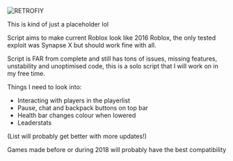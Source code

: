 ![RETROFIY](https://cdn.discordapp.com/attachments/947197644076351591/1004861544452067478/Title.png)

This is kind of just a placeholder lol

Script aims to make current Roblox look like 2016 Roblox, the only tested exploit was Synapse X but should work fine with all.

Script is FAR from complete and still has tons of issues, missing features, unstability and unoptimised code, this is a solo script that I will work on in my free time.

Things I need to look into:
- Interacting with players in the playerlist
- Pause, chat and backpack buttons on top bar
- Health bar changes colour when lowered
- Leaderstats

(List will probably get better with more updates!)

Games made before or during 2018 will probably have the best compatibility
